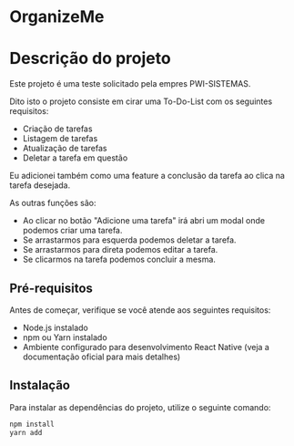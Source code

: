 # OrganizeMe

# Descrição do projeto

Este projeto é uma teste solicitado pela empres PWI-SISTEMAS.

Dito isto o projeto consiste em cirar uma To-Do-List com os seguintes requisitos:
- Criação de tarefas
- Listagem de tarefas
- Atualização de tarefas
- Deletar a tarefa em questão

Eu adicionei também como uma feature a conclusão da tarefa ao clica na tarefa desejada.

As outras funções são:
- Ao clicar no botão "Adicione uma tarefa" irá abri um modal onde podemos criar uma tarefa.
- Se arrastarmos para esquerda podemos deletar a tarefa.
- Se arrastarmos para direta podemos editar a tarefa.
- Se clicarmos na tarefa podemos concluir a mesma.

## Pré-requisitos

Antes de começar, verifique se você atende aos seguintes requisitos:
- Node.js instalado
- npm ou Yarn instalado
- Ambiente configurado para desenvolvimento React Native (veja a documentação oficial para mais detalhes)

## Instalação

Para instalar as dependências do projeto, utilize o seguinte comando:

```sh
npm install
yarn add

